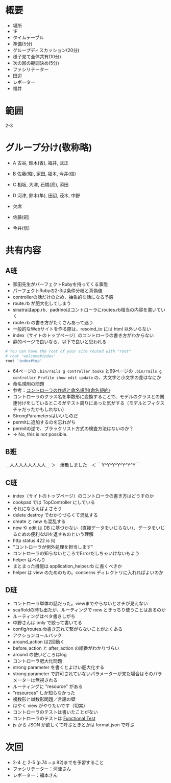 # 概要

+ 場所
 + 1F
+ タイムテーブル
 + 準備(5分)
 + グループディスカッション(20分)
 + 様子見て全体共有(10分)
 + 次の回の範囲決め(5分)
+ ファシリテーター
 + 田辺
+ レポーター
 + 福井

# 範囲
2-3

# グループ分け(敬称略)

+ A 古谷, 鈴木(省), 福井, 武正
+ B 佐藤(昭), 家田, 福本, 今井(信)
+ C 相坂, 大澤, 石橋(亮), 添田
+ D 河津, 鈴木(隼), 田辺, 茂木, 中野

+ 欠席
 + 佐藤(昭)
 + 今井(信)

# 共有内容

## A班
+ 家田先生がパーフェクトRubyを持ってくる事態
 + パーフェクトRubyの2-3は条件分岐と真偽値
+ controllerの話だけのため、抽象的な話になる予感
+ route.rb が肥大化してしまう
 + sinatraはapp.rb、padrinoはコントローラにroutes.rb相当の内容を書いていく
+ route.rb の書き方がたくさんあって迷う
+ 一般的なWebサイトを作る際は、resoind_to には html 以外いらない
+ index（サイトのトップページ）のコントローラの書き方がわからない
 + 静的ページで良いなら、以下で良いと思われる
  ~~~ ruby
  # You can have the root of your site routed with "root"
  # root 'welcome#index'
  root 'index#top'
  ~~~
+ 64ページの `.bin/rails g controller books` と69ページの `.bin/rails g controller Profile show edit update` の、大文字と小文字の差はなにか
 + 命名規則の問題
 + 参考：[コントローラの作成と命名規則(命名規約)](http://www.rubylife.jp/rails/controller/index1.html)
 + コントローラのクラス名を単数形に変換することで、モデルのクラスとの関連付けをしているところがテスト周りにあった気がする（モデルとフィクスチャだったかもしれない）
+ StrongParametersはいいものだ
+ permitに追加するのを忘れがち
 + permitの逆で、ブラックリスト方式の検査方法はないのか？
 + → No, this is not possible.

## B班
＿人人人人人人人人＿
＞　爆散しました　＜
￣Y^Y^Y^Y^Y^Y^Y￣

## C班
+ index（サイトのトップページ）のコントローラの書き方はどうすのか
 + cookpad では TopController にしている
 + それにならえばよさそう
+ delete destroy でわかりづらくて混乱する
+ create と new も混乱する
 + new や edit は DB に基づかない（直接データをいじらない）、データをいじるための便利なUIを返すものという理解
+ http status 422 is 何
 + "コントローラが例外処理を担当します"
 + コントローラの知らないところでErrorだしちゃいけないもよう
+ helper はべんり
 + まとまった機能は application_helper.rb に書くべきか
 + helper は view のためのもの。concerns ディレクトリに入れればよいのか

## D班
+ コントローラ単体の話だった。viewまでやらないとオチが見えない
+ scaffoldの時も出たが、ルーティングで new ときっちり使うことはあるのか
+ ルーティングはベタ書きしがち
 + 中野さんは only で絞って書いてる
+ config/routes.rb書き忘れて繋がらないことがよくある
+ アクションコールバック
 + around_action は2回動く
 + before_action と after_action の順番がわかりづらい
 + around の使いどころはlog
+ コントローラ肥大化問題
 + strong parameter を書くとよけい肥大化する
 + strong parameter で許可されていないパラメーターが来た場合はそのパラメーターは無視される
+ ルーティングに "resource" がある
 + "resources" しか知らなかった
 + 複数形と単数形問題／言語の壁
+ はやく view がやりたいです（切実）
+ コントローラのテストは書いたことがない
 + コントローラのテストは [Functional Test](http://guides.rubyonrails.org/testing.html#functional-tests-for-your-controllers)
+ js から JSON が欲しくて呼ぶときとかは format.json で呼ぶ

# 次回
+ 2-4 と 2-5 (p.74 ~ p.92)までを予習すること
+ ファシリテーター：河津さん
+ レポーター：福本さん
